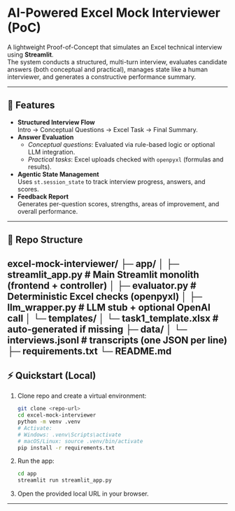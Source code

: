 # AI-Powered Excel Mock Interviewer (PoC)

A lightweight Proof-of-Concept that simulates an Excel technical interview using **Streamlit**.  
The system conducts a structured, multi-turn interview, evaluates candidate answers (both conceptual and practical), manages state like a human interviewer, and generates a constructive performance summary.

---

## 🚀 Features
- **Structured Interview Flow**  
  Intro → Conceptual Questions → Excel Task → Final Summary.
- **Answer Evaluation**  
  - *Conceptual questions*: Evaluated via rule-based logic or optional LLM integration.  
  - *Practical tasks*: Excel uploads checked with `openpyxl` (formulas and results).  
- **Agentic State Management**  
  Uses `st.session_state` to track interview progress, answers, and scores.  
- **Feedback Report**  
  Generates per-question scores, strengths, areas of improvement, and overall performance.

---

## 📂 Repo Structure
excel-mock-interviewer/
├─ app/
│  ├─ streamlit_app.py         # Main Streamlit monolith (frontend + controller)
│  ├─ evaluator.py             # Deterministic Excel checks (openpyxl)
│  ├─ llm_wrapper.py           # LLM stub + optional OpenAI call
│  └─ templates/
│      └─ task1_template.xlsx  # auto-generated if missing
├─ data/
│  └─ interviews.jsonl         # transcripts (one JSON per line)
├─ requirements.txt
└─ README.md
---

## ⚡ Quickstart (Local)

1. Clone repo and create a virtual environment:
   ```bash
   git clone <repo-url>
   cd excel-mock-interviewer
   python -m venv .venv
   # Activate:
   # Windows: .venv\Scripts\activate
   # macOS/Linux: source .venv/bin/activate
   pip install -r requirements.txt

2. Run the app:
   ```bash
   cd app
   streamlit run streamlit_app.py

3. Open the provided local URL in your browser.

---



  
